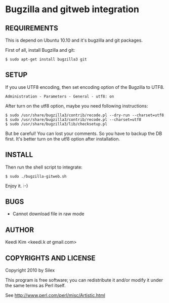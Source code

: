 Bugzilla and gitweb integration
================================

REQUIREMENTS
-------------

This is depend on Ubuntu 10.10 and it's bugzilla and git packages.

First of all, install Bugzilla and git:

    $ sudo apt-get install bugzilla3 git



SETUP
------

If you use UTF8 encoding, then set encoding option of the Bugzilla to UTF8.

    Administration - Parameters - General - utf8: on

After turn on the utf8 option, maybe you need following instructions:

    $ sudo /usr/share/bugzilla3/contrib/recode.pl --dry-run --charset=utf8
    $ sudo /usr/share/bugzilla3/contrib/recode.pl --charset=utf8
    $ sudo /usr/share/bugzilla3/lib/checksetup.pl

But be careful! You can lost your comments.
So you have to backup the DB first.
It's better turn on the utf8 option after installation.



INSTALL
--------

Then run the shell script to integrate:

    $ sudo ./bugzilla-gitweb.sh

Enjoy it. :-)



BUGS
-----

* Cannot download file in raw mode



AUTHOR
-------

Keedi Kim <keedi.k _at_ gmail.com>



COPYRIGHTS AND LICENSE
-----------------------

Copyright 2010 by Silex

This program is free software; you can redistribute it and/or modify it under the same terms as Perl itself.

See http://www.perl.com/perl/misc/Artistic.html
